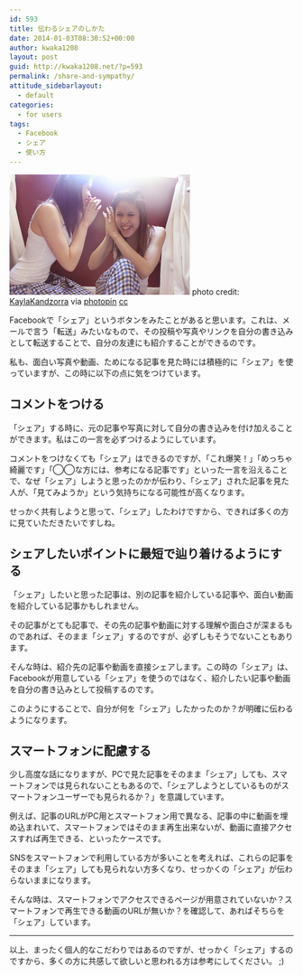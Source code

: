 ```yaml
---
id: 593
title: 伝わるシェアのしかた
date: 2014-01-03T08:30:52+00:00
author: kwaka1208
layout: post
guid: http://kwaka1208.net/?p=593
permalink: /share-and-sympathy/
attitude_sidebarlayout:
  - default
categories:
  - for users
tags:
  - Facebook
  - シェア
  - 使い方
---
```

![伝える](/assets/images/2014/01/small__4561580590.jpg)
photo credit: [KaylaKandzorra](http://www.flickr.com/photos/calleephoto/4561580590/) via [photopin](http://photopin.com) [cc](http://creativecommons.org/licenses/by/2.0/)

Facebookで「シェア」というボタンをみたことがあると思います。これは、メールで言う「転送」みたいなもので、その投稿や写真やリンクを自分の書き込みとして転送することで、自分の友達にも紹介することができるのです。

私も、面白い写真や動画、ためになる記事を見た時には積極的に「シェア」を使っていますが、この時に以下の点に気をつけています。
## コメントをつける
「シェア」する時に、元の記事や写真に対して自分の書き込みを付け加えることができます。私はこの一言を必ずつけるようにしています。

コメントをつけなくても「シェア」はできるのですが、「これ爆笑！」「めっちゃ綺麗です」「◯◯な方には、参考になる記事です」といった一言を沿えることで、なぜ「シェア」しようと思ったのかが伝わり、「シェア」された記事を見た人が、「見てみようか」という気持ちになる可能性が高くなります。

せっかく共有しようと思って、「シェア」したわけですから、できれば多くの方に見ていただきたいですしね。
## シェアしたいポイントに最短で辿り着けるようにする
「シェア」したいと思った記事は、別の記事を紹介している記事や、面白い動画を紹介している記事かもしれません。

その記事がとても記事で、その先の記事や動画に対する理解や面白さが深まるものであれば、そのまま「シェア」するのですが、必ずしもそうでないこともあります。

そんな時は、紹介先の記事や動画を直接シェアします。この時の「シェア」は、Facebookが用意している「シェア」を使うのではなく、紹介したい記事や動画を自分の書き込みとして投稿するのです。

このようにすることで、自分が何を「シェア」したかったのか？が明確に伝わるようになります。
## スマートフォンに配慮する
少し高度な話になりますが、PCで見た記事をそのまま「シェア」しても、スマートフォンでは見られないこともあるので、「シェアしようとしているものがスマートフォンユーザーでも見られるか？」を意識しています。

例えば、記事のURLがPC用とスマートフォン用で異なる、記事の中に動画を埋め込まれいて、スマートフォンではそのまま再生出来ないが、動画に直接アクセスすれば再生できる、といったケースです。

SNSをスマートフォンで利用している方が多いことを考えれば、これらの記事をそのまま「シェア」しても見られない方多くなり、せっかくの「シェア」が伝わらないままになります。

そんな時は、スマートフォンでアクセスできるページが用意されていないか？スマートフォンで再生できる動画のURLが無いか？を確認して、あればそちらを「シェア」しています。
- - -
以上、まったく個人的なこだわりではあるのですが、せっかく「シェア」するのですから、多くの方に共感して欲しいと思われる方は参考にしてください。 ;)